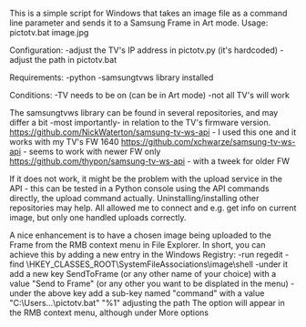 This is a simple script for Windows that takes an image file as a command line parameter and sends it to a Samsung Frame in Art mode.
Usage: pictotv.bat image.jpg

Configuration: 
  -adjust the TV's IP address in pictotv.py (it's hardcoded)
  -adjust the path in pictotv.bat

Requirements:
  -python
  -samsungtvws library installed

Conditions:
  -TV needs to be on (can be in Art mode)
  -not all TV's will work

The samsungtvws library can be found in several repositories, and may differ a bit -most importantly- in relation to the TV's firmware version.
  https://github.com/NickWaterton/samsung-tv-ws-api - I used this one and it works with my TV's FW 1640 
  https://github.com/xchwarze/samsung-tv-ws-api - seems to work with newer FW only
  https://github.com/thypon/samsung-tv-ws-api - with a tweek for older FW 

If it does not work, it might be the problem with the upload service in the API - this can be tested in a Python console using the API commands directly, the upload command actually. 
Uninstalling/installing other repositories may help. All allowed me to connect and e.g. get info on current image, but only one handled uploads correctly.  

A nice enhancement is to have a chosen image being uploaded to the Frame from the RMB context menu in File Explorer. In short, you can achieve this by adding a new entry in the Windows Registry:
  -run regedit
  -find \HKEY_CLASSES_ROOT\SystemFileAssociations\image\shell
  -under it add a new key SendToFrame (or any other name of your choice) with a value "Send to Frame" (or any other you want to be displated in the menu)
  -under the above key add a sub-key named "command" with a value "C:\Users\...\pictotv.bat" "%1" adjusting the path 
  The option will appear in the RMB context menu, although under More options
